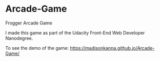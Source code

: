 # Arcade-Game
Frogger Arcade Game

I made this game as part of the Udacity Front-End Web Developer Nanodegree. 

To see the demo of the game:
https://madisonkanna.github.io/Arcade-Game/
